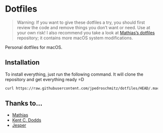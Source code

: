# Dotfiles

> Warning: If you want to give these dotfiles a try, you should first review the code and remove things you don’t want or need. Use at your own risk! I also recommend you take a look at [Mathias’s dotfiles](https://github.com/mathiasbynens/dotfiles) repository; it contains more macOS system modifications.

Personal dotfiles for macOS.

## Installation

To install everything, just run the following command. It will clone the repository and get everything ready =D

```sh
curl https://raw.githubusercontent.com/jpedroschmitz/dotfiles/HEAD/.macos | bash
```

## Thanks to...

- [Mathias](https://github.com/mathiasbynens/dotfiles)
- [Kent C. Dodds](https://github.com/kentcdodds/dotfiles)
- [Jesper](https://github.com/jesperorb/dotfiles)
